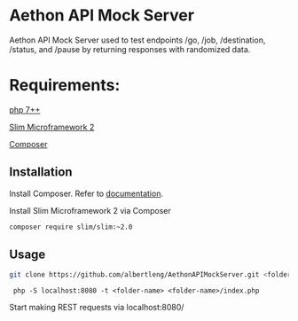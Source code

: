 # Aethon API Mock Server

Aethon API Mock Server used to test endpoints /go, /job, /destination, /status, and /pause by returning responses with randomized data.

# Requirements:
[php 7++](www.pho.net)

[Slim Microframework 2](http://www.slimframework.com/docs/v2/)

[Composer](https://getcomposer.org/)

## Installation

Install Composer. Refer to [documentation](https://getcomposer.org/).


Install Slim Microframework 2 via Composer
```bash
composer require slim/slim:~2.0
```

## Usage

```bash
git clone https://github.com/albertleng/AethonAPIMockServer.git <folder-name>
```

```
 php -S localhost:8080 -t <folder-name> <folder-name>/index.php
```

Start making REST requests via localhost:8080/<endpoint>